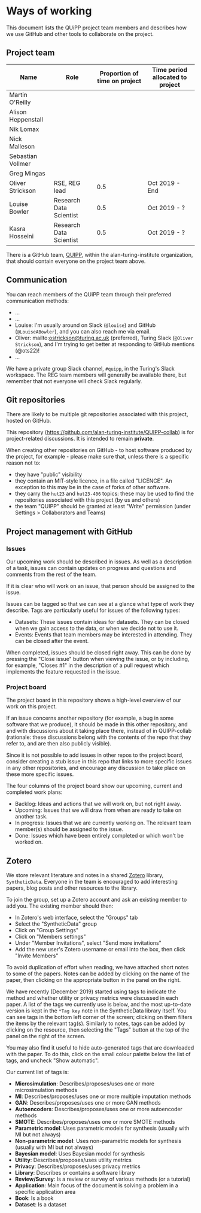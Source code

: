 # Ways of working

This document lists the QUiPP project team members and describes how we use GitHub and other tools to collaborate on the project.

## Project team

| Name               | Role                    | Proportion of time on project | Time period allocated to project |
| ------------------ | ----------------------- | ----------------------------- | -------------------------------- |
| Martin O'Reilly    |
| Alison Heppenstall |
| Nik Lomax          |
| Nick Malleson      |
| Sebastian Vollmer  |
| Greg Mingas        |
| Oliver Strickson   | RSE, REG lead           | 0.5                           | Oct 2019 - End                   |
| Louise Bowler      | Research Data Scientist | 0.5                           | Oct 2019 - ?                     |
| Kasra Hosseini     | Research Data Scientist | 0.5                           | Oct 2019 - ?                     |

There is a GitHub team, [QUIPP](https://github.com/orgs/alan-turing-institute/teams/quipp), within the
alan-turing-institute organization, that should contain everyone on the project team above.

## Communication

You can reach members of the QUiPP team through their preferred communication methods:
- ...
- ...
- Louise: I'm usually around on Slack (`@louise`) and GitHub (`@LouiseABowler`), and you can also reach me via email.
- Oliver: mailto:ostrickson@turing.ac.uk (preferred), Turing Slack (`@Oliver Strickson`), and I'm trying to get better at responding to GitHub mentions (@ots22)!
- ...

We have a private group Slack channel, `#quipp`, in the Turing's Slack workspace.
The REG team members will generally be available there, but remember that not everyone will check Slack regularly.

## Git repositories

There are likely to be multiple git repositories associated with this project, hosted on GitHub.

This repository (https://github.com/alan-turing-institute/QUIPP-collab) is for project-related discussions.
It is intended to remain **private**.

When creating other repositories on GitHub - to host software produced by the project, for example - please make
sure that, unless there is a specific reason not to:
- they have "public" visibility
- they contain an MIT-style licence, in a file called "LICENCE".  An exception to this may be in the case of forks of
  other software.
- they carry the `hut23` and `hut23-406` topics: these may be used to find the repositories associated with this project
  (by us and others)
- the team "QUIPP" should be granted at least "Write" permission (under Settings > Collaborators and Teams)

## Project management with GitHub

### Issues

Our upcoming work should be described in issues.
As well as a description of a task, issues can contain updates on progress and questions and comments from the rest of the team.

If it is clear who will work on an issue, that person should be assigned to the issue.

Issues can be tagged so that we can see at a glance what type of work they describe.
Tags are particularly useful for issues of the following types:
- Datasets: These issues contain ideas for datasets. They can be closed when we gain access to the data, or when we decide not to use it.
- Events: Events that team members may be interested in attending. They can be closed after the event.

When completed, issues should be closed right away.
This can be done by pressing the "Close issue" button when viewing the issue, or by including, for example, "Closes \#1" in the description of a pull request which implements the feature requested in the issue.


### Project board

The project board in this repository shows a high-level overview of our work on this project.

If an issue concerns another repository (for example, a bug in some software that we produce), it should be made in this
other repository, and and with discussions about it taking place there, instead of in QUIPP-collab (rationale: these
discussions belong with the contents of the repo that they refer to, and are then also publicly visible).

Since it is not possible to add issues in other repos to the project board, consider creating a stub issue in this repo
that links to more specific issues in any other repositories, and encourage any discussion to take place on these more
specific issues.

The four columns of the project board show our upcoming, current and completed work plans:
- Backlog: Ideas and actions that we will work on, but not right away.
- Upcoming: Issues that we will draw from when are ready to take on another task.
- In progress: Issues that we are currently working on. The relevant team member(s) should be assigned to the issue.
- Done: Issues which have been entirely completed or which won't be worked on.


## Zotero

We store relevant literature and notes in a shared [Zotero](https://www.zotero.org/) library, `SyntheticData`.
Everyone in the team is encouraged to add interesting papers, blog posts and other resources to the library.

To join the group, set up a Zotero account and ask an existing member to add you.
The existing member should then:
- In Zotero's web interface, select the "Groups" tab
- Select the "SyntheticData" group
- Click on "Group Settings"
- Click on "Members settings"
- Under "Member Invitations", select "Send more invitations"
- Add the new user's Zotero username or email into the box, then click "Invite Members"

To avoid duplication of effort when reading, we have attached short notes to some of the papers.
Notes can be added by clicking on the name of the paper, then clicking on the appropriate button in the panel on the right.

We have recently (December 2019) started using tags to indicate the method and whether utility or privacy metrics were discussed in each paper.
A list of the tags we currently use is below, and the most up-to-date version is kept in the `*Tag key` note in the SyntheticData library itself.
You can see tags in the bottom left corner of the screen; clicking on them filters the items by the relevant tag(s).
Similarly to notes, tags can be added by clicking on the resource, then selecting the "Tags" button at the top of the panel on the right of the screen.

You may also find it useful to hide auto-generated tags that are downloaded with the paper.
To do this, click on the small colour palette below the list of tags, and uncheck "Show automatic".

Our current list of tags is:
- **Microsimulation**: Describes/proposes/uses one or more microsimulation methods
- **MI**: Describes/proposes/uses one or more multiple imputation methods
- **GAN**: Describes/proposes/uses one or more GAN methods
- **Autoencoders**: Describes/proposes/uses one or more autoencoder methods
- **SMOTE**: Describes/proposes/uses one or more SMOTE methods
- **Parametric model**: Uses parametric models for synthesis (usually with MI but not always)
- **Non-parametric model**: Uses non-parametric models for synthesis (usually with MI but not always)
- **Bayesian model**: Uses Bayesian model for synthesis
- **Utility**: Describes/proposes/uses utility metrics
- **Privacy**: Describes/proposes/uses privacy metrics
- **Library**: Describes or contains a software library
- **Review/Survey**: Is a review or survey of various methods (or a tutorial)
- **Application**: Main focus of the document is solving a problem in a specific application area
- **Book**: Is a book
- **Dataset**: Is a dataset
